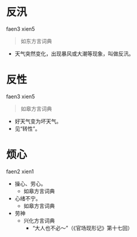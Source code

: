 # 反汛
faen3 xien5
> 如东方言词典
- 天气突然变化，出现暴风或大潮等现象，叫做反汛。

# 反性
faen3 xien5
> 如皋方言词典
- 好天气变为坏天气。
- 见“转性”。

# 烦心
faen2 xien1
+ 操心、劳心。
  * 如皋方言词典
+ 心绪不宁。
  * 如皋方言词典
+ 劳神
  * 兴化方言词典
    - “大人也不必～”（《官场现形记》第十七回）
